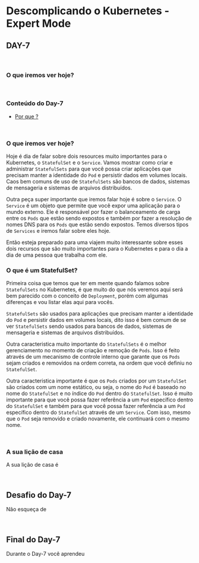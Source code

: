 # Descomplicando o Kubernetes - Expert Mode

## DAY-7
&nbsp;

### O que iremos ver hoje?





&nbsp;
### Conteúdo do Day-7

- [Por que ?](#por-que-)


&nbsp;
### O que iremos ver hoje?

Hoje é dia de falar sobre dois resources muito importantes para o Kubernetes, o `StatefulSet` e o `Service`.
Vamos mostrar como criar e administrar `StatefulSets` para que você possa criar aplicações que precisam manter a identidade do `Pod` e persistir dados em volumes locais. Caos bem comuns de uso de `StatefulSets` são bancos de dados, sistemas de mensageria e sistemas de arquivos distribuídos.

Outra peça super importante que iremos falar hoje é sobre o `Service`. O `Service` é um objeto que permite que você expor uma aplicação para o mundo externo. Ele é responsável por fazer o balanceamento de carga entre os `Pods` que estão sendo expostos e também por fazer a resolução de nomes DNS para os `Pods` que estão sendo expostos.
Temos diversos tipos de `Services` e iremos falar sobre eles hoje.

Então esteja preparado para uma viajem muito interessante sobre esses dois recursos que são muito importantes para o Kubernetes e para o dia a dia de uma pessoa que trabalha com ele.

### O que é um StatefulSet?

Primeira coisa que temos que ter em mente quando falamos sobre `StatefulSets` no Kubernetes, é que muito do que nós veremos aqui será bem parecido com o conceito de `Deployment`, porém com algumas diferenças e vou listar elas aqui para vocês.

`StatefulSets` são usados para aplicações que precisam manter a identidade do `Pod` e persistir dados em volumes locais, dito isso é bem comum de se ver `StatefulSets` sendo usados para bancos de dados, sistemas de mensageria e sistemas de arquivos distribuídos.

Outra caracteristica muito importante do `StatefulSets` é o melhor gerenciamento no momento de criação e remoção de `Pods`. Isso é feito através de um mecanismo de controle interno que garante que os `Pods` sejam criados e removidos na ordem correta, na ordem que você definiu no `StatefulSet`.

Outra caracteristica importante é que os `Pods` criados por um `StatefulSet` são criados com um nome estático, ou seja, o nome do `Pod` é baseado no nome do `StatefulSet` e no índice do `Pod` dentro do `StatefulSet`. Isso é muito importante para que você possa fazer referência a um `Pod` específico dentro do `StatefulSet` e também para que você possa fazer referência a um `Pod` específico dentro do `StatefulSet` através de um `Service`. Com isso, mesmo que o `Pod` seja removido e criado novamente, ele continuará com o mesmo nome.
&nbsp;

&nbsp;

### A sua lição de casa

A sua lição de casa é 

&nbsp;
## Desafio do Day-7

Não esqueça de

&nbsp;

## Final do Day-7

Durante o Day-7 você aprendeu 


&nbsp;
